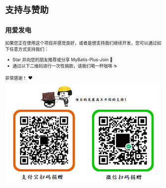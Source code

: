 # 支持与赞助

## 用爱发电

如果您正在使用这个项目并感觉良好，或者是想支持我们继续开发，您可以通过如下任意方式支持我们：

* Star 并向您的朋友推荐或分享 MyBatis-Plus-Join 🚀
* 通过以下二维码进行一次性捐款，请我们喝一杯咖啡 ☕️

非常感谢！ ❤️

![捐赠 mybatis-plus-join](/support.png "支持一下mybatis-plus-join")
